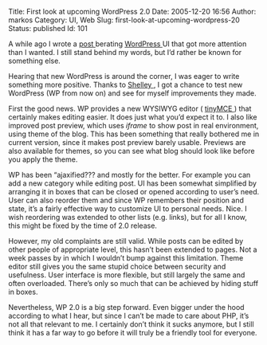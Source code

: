 Title: First look at upcoming WordPress 2.0
Date: 2005-12-20 16:56
Author: markos
Category: UI, Web
Slug: first-look-at-upcoming-wordpress-20
Status: published
Id: 101

<html>
 <body>
  <div>
   <p>
    A while ago I wrote a
    <a href="wordpress-sucks.html">
     post
    </a>
    berating
    <a href="http://www.wordpress.org">
     WordPress
    </a>
    UI that got more attention than I wanted. I still stand behind my words, but I’d rather be known for something else.
   </p>
   <p>
    Hearing that new WordPress is around the corner, I was eager to write something more positive. Thanks to
    <a href="http://weblog.burningbird.net/" title="Shelley's blog">
     Shelley
    </a>
    , I got a chance to test new WordPress (WP from now on) and see for myself improvements they made.
   </p>
   <p>
    First the good news. WP provides a new WYSIWYG editor (
    <a href="http://tinymce.moxiecode.com/">
     tinyMCE
    </a>
    ) that certainly makes editing easier. It does just what you’d expect it to. I also like improved post preview, which uses
    <em>
     iframe
    </em>
    to show post in real environment, using theme of the blog. This has been something that really bothered me in current version, since it makes post preview barely usable. Previews are also available for themes, so you can see what blog should look like before you apply the theme.
   </p>
   <p>
    WP has been “ajaxified??? and mostly for the better. For example you can add a new category while editing post. UI has been somewhat simplified by arranging it in boxes that can be closed or opened according to user’s need. User can also reorder them and since WP remembers their position and state, it’s a fairly effective way to customize UI to personal needs. Nice. I wish reordering was extended to other lists (e.g. links), but for all I know, this might be fixed by the time of 2.0 release.
   </p>
   <p>
    However, my old complaints are still valid. While posts can be edited by other people of appropriate level, this hasn’t been extended to pages. Not a week passes by in which I wouldn’t bump against this limitation. Theme editor still gives you the same stupid choice between security and usefulness.  User interface is more flexible, but still largely the same and often overloaded. There’s only so much that can be achieved by hiding stuff in boxes.
   </p>
   <p>
    Nevertheless, WP 2.0 is a big step forward. Even bigger under the hood according to what I hear, but since I can’t be made to care about PHP, it’s not all that relevant to me. I certainly don’t think it sucks anymore, but I still think it has a far way to go before it will truly be a friendly tool for everyone.
   </p>
  </div>
 </body>
</html>